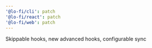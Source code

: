 ```yaml
---
'@lo-fi/cli': patch
'@lo-fi/react': patch
'@lo-fi/web': patch
---
```


Skippable hooks, new advanced hooks, configurable sync
